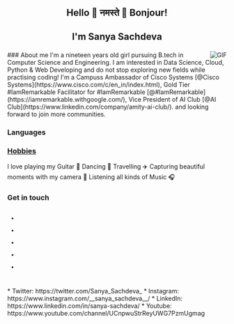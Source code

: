 ## <p align="center"> Hello 👋 नमस्ते 🙏 Bonjour! </p>

## <p align="center">I'm Sanya Sachdeva </p>
<p align="center">  </p>
<img align="right" alt="GIF" src="https://www.shutterstock.com/image-vector/modern-young-woman-sitting-on-floor-1920630998">
### About me
I'm a nineteen years old girl pursuing B.tech in Computer Science and Engineering. I am interested in Data Science, Cloud, Python & Web Developing and do not stop exploring new fields while practising coding! I'm a Campuss Ambassador of Cisco Systems [@Cisco Systems](https://www.cisco.com/c/en_in/index.html), Gold Tier #IamRemarkable Facilitator for #IamRemarkable [@#IamRemarkable](https://iamremarkable.withgoogle.com/), Vice President of AI Club [@AI Club](https://www.linkedin.com/company/amity-ai-club/). 
and looking forward to join more communities. 

### Languages


### [Hobbies](https://sanyasachdeva1.github.io/My-Website/)
I love playing my Guitar 🎸 Dancing 💃 Travelling ✈️ Capturing beautiful moments with my camera 📸 Listening all kinds of Music 🎧

### Get in touch 
<code><ul class="list-unstyled list-social">
          <li><a href="https://www.facebook.com/sanyasachdeva18" target="_blank"><i class="ion-social-facebook"></i></a></li>
          <li><a href="https://twitter.com/Sanya_Sachdeva_" target="_blank"><i class="ion-social-twitter" ></i></a></li>
          <li><a href="https://www.instagram.com/__sanya_sachdeva__/" target="_blank"><i class="ion-social-instagram-outline"></i></a></li>
          <li><a href="https://www.linkedin.com/in/sanya-sachdeva/" target="_blank"><i class="ion-social-linkedin"></i></a></li>
          <li><a href="https://www.youtube.com/channel/UCnpwuStrReyUWG7PzmUgmag" target="_blank"><i class="ion-social-youtube-outline"></i></a></li>
</ul></code>
* Twitter: https://twitter.com/Sanya_Sachdeva_
* Instagram: https://www.instagram.com/__sanya_sachdeva__/
* LinkedIn: https://www.linkedin.com/in/sanya-sachdeva/
* Youtube: https://www.youtube.com/channel/UCnpwuStrReyUWG7PzmUgmag 
